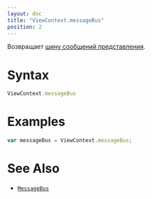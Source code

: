 ```yaml
---
layout: doc
title: "ViewContext.messageBus"
position: 2
---
```


Возвращает [шину сообщений представления](../../MessageBus/).

# Syntax

```js
ViewContext.messageBus
```

# Examples

```js
var messageBus = ViewContext.messageBus;
```

# See Also

* [`MessageBus`](../../MessageBus/)
